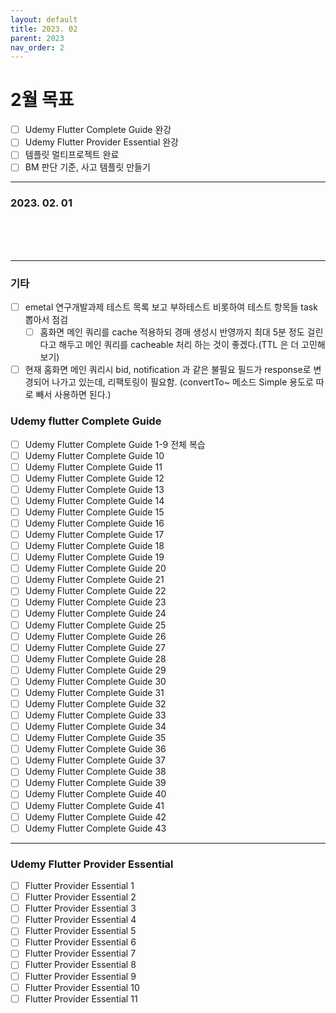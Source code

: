 ```yaml
---
layout: default
title: 2023. 02
parent: 2023
nav_order: 2
---
```


# 2월 목표
* [ ] Udemy Flutter Complete Guide 완강
* [ ] Udemy Flutter Provider Essential 완강
* [ ] 템플릿 멀티프로젝트 완료
* [ ] BM 판단 기준, 사고 템플릿 만들기

<hr>

### 2023. 02. 01



<br>
<br>
<br>

<hr>

### 기타
- [ ] emetal 연구개발과제 테스트 목록 보고 부하테스트 비롯하여 테스트 항목들 task 뽑아서 점검
  - [ ] 홈화면 메인 쿼리를 cache 적용하되 경매 생성시 반영까지 최대 5분 정도 걸린다고 해두고 메인 쿼리를 cacheable 처리 하는 것이 좋겠다.(TTL 은 더 고민해보기)
- [ ] 현재 홈화면 메인 쿼리시 bid, notification 과 같은 불필요 필드가 response로 변경되어 나가고 있는데, 리팩토링이 필요함. (convertTo~ 메소드 Simple 용도로 따로 빼서 사용하면 된다.)

### Udemy flutter Complete Guide
* [ ] Udemy Flutter Complete Guide 1-9 전체 복습
* [ ] Udemy Flutter Complete Guide 10
* [ ] Udemy Flutter Complete Guide 11
* [ ] Udemy Flutter Complete Guide 12
* [ ] Udemy Flutter Complete Guide 13
* [ ] Udemy Flutter Complete Guide 14
* [ ] Udemy Flutter Complete Guide 15
* [ ] Udemy Flutter Complete Guide 16
* [ ] Udemy Flutter Complete Guide 17
* [ ] Udemy Flutter Complete Guide 18
* [ ] Udemy Flutter Complete Guide 19
* [ ] Udemy Flutter Complete Guide 20
* [ ] Udemy Flutter Complete Guide 21
* [ ] Udemy Flutter Complete Guide 22
* [ ] Udemy Flutter Complete Guide 23
* [ ] Udemy Flutter Complete Guide 24
* [ ] Udemy Flutter Complete Guide 25
* [ ] Udemy Flutter Complete Guide 26
* [ ] Udemy Flutter Complete Guide 27
* [ ] Udemy Flutter Complete Guide 28
* [ ] Udemy Flutter Complete Guide 29
* [ ] Udemy Flutter Complete Guide 30
* [ ] Udemy Flutter Complete Guide 31
* [ ] Udemy Flutter Complete Guide 32
* [ ] Udemy Flutter Complete Guide 33
* [ ] Udemy Flutter Complete Guide 34
* [ ] Udemy Flutter Complete Guide 35
* [ ] Udemy Flutter Complete Guide 36
* [ ] Udemy Flutter Complete Guide 37
* [ ] Udemy Flutter Complete Guide 38
* [ ] Udemy Flutter Complete Guide 39
* [ ] Udemy Flutter Complete Guide 40
* [ ] Udemy Flutter Complete Guide 41
* [ ] Udemy Flutter Complete Guide 42
* [ ] Udemy Flutter Complete Guide 43

<hr>

### Udemy Flutter Provider Essential
* [ ] Flutter Provider Essential 1
* [ ] Flutter Provider Essential 2
* [ ] Flutter Provider Essential 3
* [ ] Flutter Provider Essential 4
* [ ] Flutter Provider Essential 5
* [ ] Flutter Provider Essential 6
* [ ] Flutter Provider Essential 7
* [ ] Flutter Provider Essential 8
* [ ] Flutter Provider Essential 9
* [ ] Flutter Provider Essential 10
* [ ] Flutter Provider Essential 11

